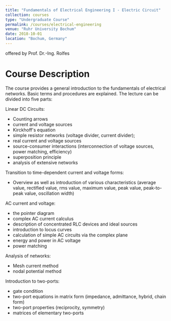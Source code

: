 ```yaml
---
title: "Fundamentals of Electrical Engineering I - Electric Circuit"
collection: courses
type: "Undergraduate Course"
permalink: /courses/electrical-engineering
venue: "Ruhr University Bochum"
date: 2018-10-01
location: "Bochum, Germany"
---
```


offered by Prof. Dr.-Ing. Rolfes

Course Description
======

The course provides a general introduction to the fundamentals of electrical networks. 
Basic terms and procedures are explained.
The lecture can be divided into five parts:

Linear DC Circuits:
* Counting arrows
* current and voltage sources
* Kirckhoff's equation
* simple resistor networks (voltage divider, current divider);
* real current and voltage sources
* source-consumer interactions (interconnection of voltage sources, power matching, efficiency)
* superposition principle
* analysis of extensive networks

Transition to time-dependent current and voltage forms:
* Overview as well as introduction of various characteristics (average value, rectified value, rms value, maximum value, peak value, peak-to-peak value, oscillation width)

AC current and voltage:
* the pointer diagram
* complex AC current calculus
* description of concentrated RLC devices and ideal sources
* introduction to locus curves
* calculation of simple AC circuits via the complex plane
* energy and power in AC voltage
* power matching

Analysis of networks:
* Mesh current method
* nodal potential method

Introduction to two-ports:
* gate condition
* two-port equations in matrix form (impedance, admittance, hybrid, chain form)
* two-port properties (reciprocity, symmetry)
* matrices of elementary two-ports
